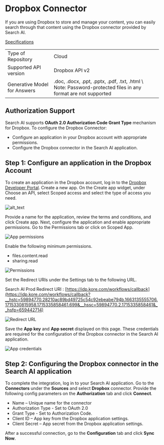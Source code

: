 # Dropbox Connector

If you are using Dropbox to store and manage your content, you can easily search through that content using the Dropbox connector provided by Search AI. 

<span style="text-decoration:underline;">Specifications</span>


<table>
  <tr>
   <td>Type of Repository 
   </td>
   <td>Cloud
   </td>
  </tr>
  <tr>
   <td>Supported API version
   </td>
   <td>Dropbox API v2
   </td>
  </tr>
  <tr>
   <td>Generative Model for Answers
   </td>
   <td>.doc, .docx, .ppt, .pptx, .pdf, .txt, .html \
Note: Password-protected files in any format are not supported
   </td>
  </tr>
</table>

## Authorization Support 

Search AI supports **OAuth 2.0 Authorization Code Grant Type** mechanism for Dropbox. To configure the Dropbox Connector:

* Configure an application in your Dropbox account with appropriate permissions.
* Configure the Dropbox connector in the Search AI application.


## Step 1: Configure an application in the Dropbox Account

To create an application in the Dropbox account, log in to the [Dropbox Developer Portal](https://www.dropbox.com/developers/apps). Create a new app. On the Create app widget, under Choose an API, select Scoped access and select the type of access you need. 

![alt_text](../images/dropbox/create-app.png "Create App")


Provide a name for the application, review the terms and conditions, and click Create app. Next, configure the application and enable appropriate permissions. Go to the Permissions tab or click on  Scoped App. 

![App permissions](../images/dropbox/app-permissions.png "App permissions")

Enable the following minimum permissions. 

* files.content.read
* sharing.read

![Permissions](../images/dropbox/permissions-types.png "Permissions")


Set the Redirect URIs under the Settings tab to the following URL.

Search AI Prod Redirect URI : [https://idp.kore.com/workflows/callback](https://idp.kore.com/workflows/callback?__hstc=59894770.28210ac89bd49725c54c92ebeabe794b.1663135555706.1715330815958.1715335858461.699&__hssc=59894770.2.1715335858461&__hsfp=659442714)

![Redirect URL](../images/dropbox/redirect-url.png "Redirect URI")


Save the **App key** and **App secret** displayed on this page. These credentials are required for the configuration of the Dropbox connector in the Search AI application. 

![App credentials](../images/dropbox/app-credentials.png "App Credentials")

## Step 2: Configuring the Dropbox connector in the Search AI application

To complete the integration, log in to your Search AI application. Go to the **Connectors** under the **Sources** and select **Dropbox** connector.  Provide the following config parameters on the **Authorization** tab and click **Connect**. 

* Name – Unique name for the connector 
* Authorization Type - Set to OAuth 2.0
* Grant Type - Set to Authorization Code.
* Client ID – App key from the Dropbox application settings.
* Client Secret – App secret from the Dropbox application settings.

After a successful connection, go to the **Configuration** tab and click **Sync Now**.
